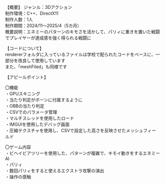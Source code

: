 【概要】
ジャンル：3Dアクション<br>
制作環境：C++、DirectX11<br>
制作人数：1人<br>
制作期間：2024/11～2025/4（5カ月）<br>
概要説明：エネミーのパターンのキモさを活かして、パリィに重きを置いた戦闘でプレイヤーが達成感を強く得られる戦闘に<br>

【コードについて】<br>
rendererフォルダに入っているファイルは学校で配られたコードをベースに、一部分を改良して使用しています<br>
また、「meshFiled」も同様です<br>

【アピールポイント】<br>

〇機能<br>
・GPUスキニング<br>
・当たり判定がボーンに付属するように<br>
・OBBの当たり判定<br>
・CSVでのパラメータ管理<br>
・マルチスレッドを使用したロード<br>
・IMGUIを使用したデバッグ画面<br>
・圧縮テクスチャを使用し、CSVで設定した高さを反映させたメッシュフィールド<br>

〇ゲーム内容<br>
・ビヘイビアツリーを使用した、パターンが複雑で、キモイ動きをするエネミーAI<br>
・パリィ<br>
・数回パリィをすると使えるエクストラ攻撃の演出<br>
・操作の感触<br>